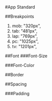 #App Standard

##Breakpoints

1. mob: "320px",
2. tab: "481px",
3. lap: "769px",
4. pc: "1025px",
5. tv: "1201px",

##Font
###Font-Size

###Font-Color

##Border

##Spacing

###Padding
